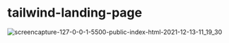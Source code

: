 # tailwind-landing-page

![screencapture-127-0-0-1-5500-public-index-html-2021-12-13-11_19_30](https://user-images.githubusercontent.com/51446173/145804970-3564feae-d625-4770-8acb-449cff689ec1.png)
